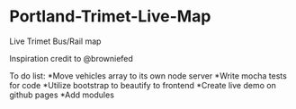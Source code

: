 # Portland-Trimet-Live-Map
Live Trimet Bus/Rail map

Inspiration credit to @browniefed

To do list:
*Move vehicles array to its own node server
*Write mocha tests for code
*Utilize bootstrap to beautify to frontend
*Create live demo on github pages
*Add modules
